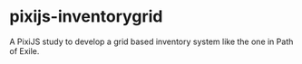 # pixijs-inventorygrid
A PixiJS study to develop a grid based inventory system like the one in Path of Exile.

